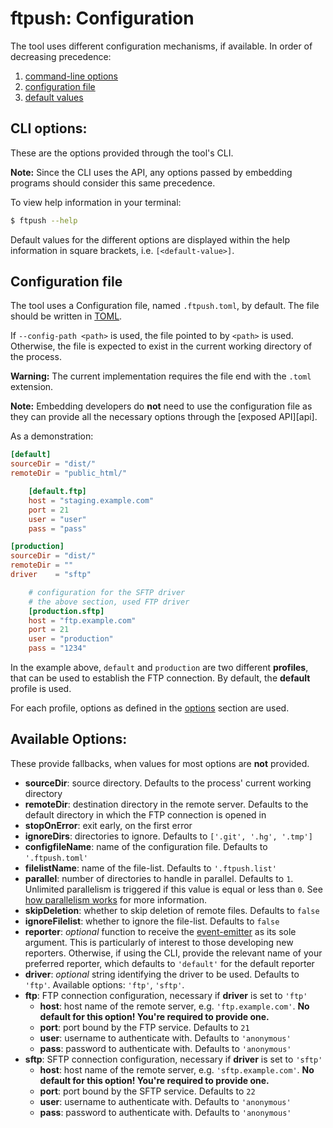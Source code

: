 # ftpush: Configuration

The tool uses different configuration mechanisms, if available. In order
of decreasing precedence:

1. [command-line options](#cli-options)
1. [configuration file](#config-file)
1. [default values](#defaults)

<a name="cli-options"></a>
## CLI options:

These are the options provided through the tool's CLI.

**Note:** Since the CLI uses the API, any options passed by embedding
programs should consider this same precedence.

To view help information in your terminal:

```bash
$ ftpush --help
```

Default values for the different options are displayed within the help
information in square brackets, i.e. `[<default-value>]`.


<a name="config-file"></a>
## Configuration file

The tool uses a Configuration file, named `.ftpush.toml`, by default.
The file should be written in [TOML][toml].

If `--config-path <path>` is used, the file pointed to by `<path>` is used.
Otherwise, the file is expected to exist in the current working directory
of the process.

**Warning:** The current implementation requires the file end with the
`.toml` extension.

**Note:** Embedding developers do **not** need to use the configuration
file as they can provide all the necessary options through the
[exposed API][api].

As a demonstration:

```toml
[default]
sourceDir = "dist/"
remoteDir = "public_html/"

    [default.ftp]
    host = "staging.example.com"
    port = 21
    user = "user"
    pass = "pass"

[production]
sourceDir = "dist/"
remoteDir = ""
driver    = "sftp"

    # configuration for the SFTP driver
    # the above section, used FTP driver
    [production.sftp]
    host = "ftp.example.com"
    port = 21
    user = "production"
    pass = "1234"
```

In the example above, `default` and `production` are two different
**profiles**, that can be used to establish the FTP connection. By
default, the **default** profile is used.

For each profile, options as defined in the [options](#options)
section are used.


<a name="defaults"></a><a name="options"></a>
## Available Options:

These provide fallbacks, when values for most options are **not** provided.

* **sourceDir**: source directory. Defaults to the process' current working
  directory
* **remoteDir**: destination directory in the remote server. Defaults to
  the default directory in which the FTP connection is opened in
* **stopOnError**: exit early, on the first error
* **ignoreDirs**: directories to ignore. Defaults to `['.git', '.hg', '.tmp']`
* **configfileName**: name of the configuration file. Defaults to
  `'.ftpush.toml'`
* **filelistName**: name of the file-list. Defaults to `'.ftpush.list'`
* **parallel**: number of directories to handle in parallel. Defaults to `1`.
  Unlimited parallelism is triggered if this value is equal or less than `0`.
  See [how parallelism works][parallelism] for more information.
* **skipDeletion**: whether to skip deletion of remote files. Defaults to
  `false`
* **ignoreFilelist**: whether to ignore the file-list. Defaults to `false`
* **reporter**: *optional* function to receive the
  [event-emitter][event-emitter] as its sole argument. This is particularly
  of interest to those developing new reporters. Otherwise, if using the
  CLI, provide the relevant name of your preferred reporter, which defaults
  to `'default'` for the default reporter
* **driver**: *optional* string identifying the driver to be used.
  Defaults to `'ftp'`. Available options: `'ftp'`, `'sftp'`.
* **ftp**: FTP connection configuration, necessary if **driver** is set to
  `'ftp'`
    * **host**: host name of the remote server, e.g. `'ftp.example.com'`. **No
    default for this option! You're required to provide one.**
    * **port**: port bound by the FTP service. Defaults to `21`
    * **user**: username to authenticate with. Defaults to `'anonymous'`
    * **pass**: password to authenticate with. Defaults to `'anonymous'`
* **sftp**: SFTP connection configuration, necessary if **driver** is set to
  `'sftp'`
    * **host**: host name of the remote server, e.g. `'sftp.example.com'`. **No
    default for this option! You're required to provide one.**
    * **port**: port bound by the SFTP service. Defaults to `22`
    * **user**: username to authenticate with. Defaults to `'anonymous'`
    * **pass**: password to authenticate with. Defaults to `'anonymous'`




[toml]:https://github.com/toml-lang/toml
[parallelism]:https://github.com/forfuturellc/ftpush/blob/master/docs/design.md#parallelism
[event-emitter]:https://github.com/forfuturellc/ftpush/blob/master/docs/api.md#event-emitter
